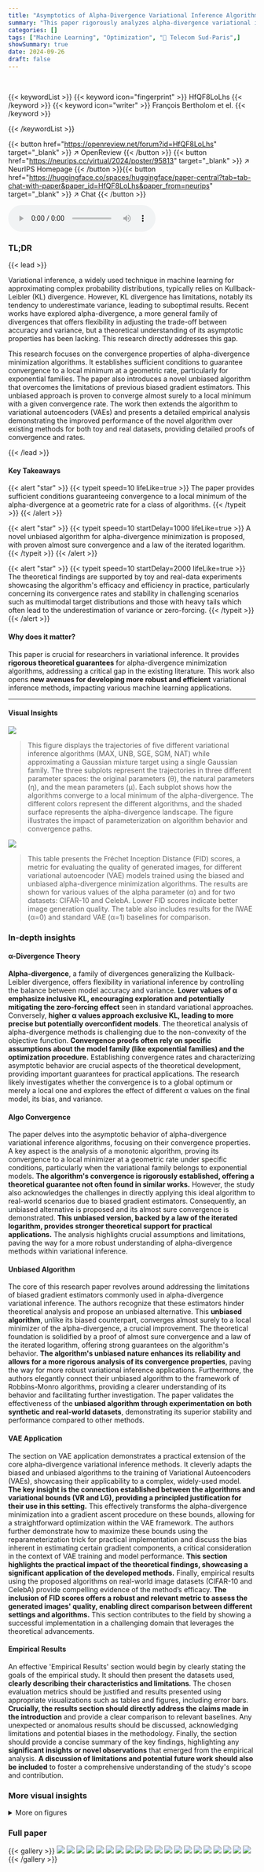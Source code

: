 ```yaml
---
title: "Asymptotics of Alpha-Divergence Variational Inference Algorithms with Exponential Families"
summary: "This paper rigorously analyzes alpha-divergence variational inference, proving its convergence and providing convergence rates, thereby advancing the theoretical foundations of this increasingly impor..."
categories: []
tags: ["Machine Learning", "Optimization", "🏢 Telecom Sud-Paris",]
showSummary: true
date: 2024-09-26
draft: false
---
```


<br>

{{< keywordList >}}
{{< keyword icon="fingerprint" >}} HfQF8LoLhs {{< /keyword >}}
{{< keyword icon="writer" >}} François Bertholom et el. {{< /keyword >}}
 
{{< /keywordList >}}

{{< button href="https://openreview.net/forum?id=HfQF8LoLhs" target="_blank" >}}
↗ OpenReview
{{< /button >}}
{{< button href="https://neurips.cc/virtual/2024/poster/95813" target="_blank" >}}
↗ NeurIPS Homepage
{{< /button >}}{{< button href="https://huggingface.co/spaces/huggingface/paper-central?tab=tab-chat-with-paper&paper_id=HfQF8LoLhs&paper_from=neurips" target="_blank" >}}
↗ Chat
{{< /button >}}



<audio controls>
    <source src="https://ai-paper-reviewer.com/HfQF8LoLhs/podcast.wav" type="audio/wav">
    Your browser does not support the audio element.
</audio>


### TL;DR


{{< lead >}}

Variational inference, a widely used technique in machine learning for approximating complex probability distributions, typically relies on Kullback-Leibler (KL) divergence.  However, KL divergence has limitations, notably its tendency to underestimate variance, leading to suboptimal results. Recent works have explored alpha-divergence, a more general family of divergences that offers flexibility in adjusting the trade-off between accuracy and variance, but a theoretical understanding of its asymptotic properties has been lacking. This research directly addresses this gap.

This research focuses on the convergence properties of alpha-divergence minimization algorithms.  It establishes sufficient conditions to guarantee convergence to a local minimum at a geometric rate, particularly for exponential families. The paper also introduces a novel unbiased algorithm that overcomes the limitations of previous biased gradient estimators.  This unbiased approach is proven to converge almost surely to a local minimum with a given convergence rate. The work then extends the algorithm to variational autoencoders (VAEs) and presents a detailed empirical analysis demonstrating the improved performance of the novel algorithm over existing methods for both toy and real datasets, providing detailed proofs of convergence and rates.

{{< /lead >}}


#### Key Takeaways

{{< alert "star" >}}
{{< typeit speed=10 lifeLike=true >}} The paper provides sufficient conditions guaranteeing convergence to a local minimum of the alpha-divergence at a geometric rate for a class of algorithms. {{< /typeit >}}
{{< /alert >}}

{{< alert "star" >}}
{{< typeit speed=10 startDelay=1000 lifeLike=true >}} A novel unbiased algorithm for alpha-divergence minimization is proposed, with proven almost sure convergence and a law of the iterated logarithm. {{< /typeit >}}
{{< /alert >}}

{{< alert "star" >}}
{{< typeit speed=10 startDelay=2000 lifeLike=true >}} The theoretical findings are supported by toy and real-data experiments showcasing the algorithm's efficacy and efficiency in practice, particularly concerning its convergence rates and stability in challenging scenarios such as multimodal target distributions and those with heavy tails which often lead to the underestimation of variance or zero-forcing. {{< /typeit >}}
{{< /alert >}}

#### Why does it matter?
This paper is crucial for researchers in variational inference.  It provides **rigorous theoretical guarantees** for alpha-divergence minimization algorithms, addressing a critical gap in the existing literature.  This work also opens **new avenues for developing more robust and efficient** variational inference methods, impacting various machine learning applications.

------
#### Visual Insights



![](https://ai-paper-reviewer.com/HfQF8LoLhs/figures_8_1.jpg)

> This figure displays the trajectories of five different variational inference algorithms (MAX, UNB, SGE, SGM, NAT) while approximating a Gaussian mixture target using a single Gaussian family.  The three subplots represent the trajectories in three different parameter spaces: the original parameters (θ), the natural parameters (η), and the mean parameters (μ). Each subplot shows how the algorithms converge to a local minimum of the alpha-divergence. The different colors represent the different algorithms, and the shaded surface represents the alpha-divergence landscape.  The figure illustrates the impact of parameterization on algorithm behavior and convergence paths.





![](https://ai-paper-reviewer.com/HfQF8LoLhs/tables_9_1.jpg)

> This table presents the Fréchet Inception Distance (FID) scores, a metric for evaluating the quality of generated images, for different variational autoencoder (VAE) models trained using the biased and unbiased alpha-divergence minimization algorithms. The results are shown for various values of the alpha parameter (α) and for two datasets: CIFAR-10 and CelebA. Lower FID scores indicate better image generation quality.  The table also includes results for the IWAE (α=0) and standard VAE (α=1) baselines for comparison.





### In-depth insights


#### α-Divergence Theory
**Alpha-divergence**, a family of divergences generalizing the Kullback-Leibler divergence, offers flexibility in variational inference by controlling the balance between model accuracy and variance.  **Lower values of α emphasize inclusive KL, encouraging exploration and potentially mitigating the zero-forcing effect** seen in standard variational approaches.  Conversely, **higher α values approach exclusive KL, leading to more precise but potentially overconfident models**. The theoretical analysis of alpha-divergence methods is challenging due to the non-convexity of the objective function.  **Convergence proofs often rely on specific assumptions about the model family (like exponential families) and the optimization procedure.** Establishing convergence rates and characterizing asymptotic behavior are crucial aspects of the theoretical development, providing important guarantees for practical applications. The research likely investigates whether the convergence is to a global optimum or merely a local one and explores the effect of different α values on the final model, its bias, and variance.

#### Algo Convergence
The paper delves into the asymptotic behavior of alpha-divergence variational inference algorithms, focusing on their convergence properties.  A key aspect is the analysis of a monotonic algorithm, proving its convergence to a local minimizer at a geometric rate under specific conditions, particularly when the variational family belongs to exponential models.  **The algorithm's convergence is rigorously established, offering a theoretical guarantee not often found in similar works.** However, the study also acknowledges the challenges in directly applying this ideal algorithm to real-world scenarios due to biased gradient estimators. Consequently, an unbiased alternative is proposed and its almost sure convergence is demonstrated.  **This unbiased version, backed by a law of the iterated logarithm, provides stronger theoretical support for practical applications.**  The analysis highlights crucial assumptions and limitations, paving the way for a more robust understanding of alpha-divergence methods within variational inference.

#### Unbiased Algorithm
The core of this research paper revolves around addressing the limitations of biased gradient estimators commonly used in alpha-divergence variational inference.  The authors recognize that these estimators hinder theoretical analysis and propose an unbiased alternative. This **unbiased algorithm**, unlike its biased counterpart, converges almost surely to a local minimizer of the alpha-divergence, a crucial improvement.  The theoretical foundation is solidified by a proof of almost sure convergence and a law of the iterated logarithm, offering strong guarantees on the algorithm's behavior.  **The algorithm's unbiased nature enhances its reliability and allows for a more rigorous analysis of its convergence properties**, paving the way for more robust variational inference applications.  Furthermore,  the authors elegantly connect their unbiased algorithm to the framework of Robbins-Monro algorithms, providing a clearer understanding of its behavior and facilitating further investigation.  The paper validates the effectiveness of the **unbiased algorithm through experimentation on both synthetic and real-world datasets**, demonstrating its superior stability and performance compared to other methods.

#### VAE Application
The section on VAE application demonstrates a practical extension of the core alpha-divergence variational inference methods.  It cleverly adapts the biased and unbiased algorithms to the training of Variational Autoencoders (VAEs), showcasing their applicability to a complex, widely-used model.  **The key insight is the connection established between the algorithms and variational bounds (VR and LG), providing a principled justification for their use in this setting.** This effectively transforms the alpha-divergence minimization into a gradient ascent procedure on these bounds, allowing for a straightforward optimization within the VAE framework.  The authors further demonstrate how to maximize these bounds using the reparameterization trick for practical implementation and discuss the bias inherent in estimating certain gradient components, a critical consideration in the context of VAE training and model performance.  **This section highlights the practical impact of the theoretical findings, showcasing a significant application of the developed methods.** Finally, empirical results using the proposed algorithms on real-world image datasets (CIFAR-10 and CelebA) provide compelling evidence of the method’s efficacy.  **The inclusion of FID scores offers a robust and relevant metric to assess the generated images' quality, enabling direct comparison between different settings and algorithms.** This section contributes to the field by showing a successful implementation in a challenging domain that leverages the theoretical advancements.

#### Empirical Results
An effective 'Empirical Results' section would begin by clearly stating the goals of the empirical study.  It should then present the datasets used, **clearly describing their characteristics and limitations**. The chosen evaluation metrics should be justified and results presented using appropriate visualizations such as tables and figures, including error bars. **Crucially, the results section should directly address the claims made in the introduction** and provide a clear comparison to relevant baselines.  Any unexpected or anomalous results should be discussed, acknowledging limitations and potential biases in the methodology.  Finally, the section should provide a concise summary of the key findings, highlighting any **significant insights or novel observations** that emerged from the empirical analysis.  **A discussion of limitations and potential future work should also be included** to foster a comprehensive understanding of the study's scope and contribution.


### More visual insights

<details>
<summary>More on figures
</summary>


![](https://ai-paper-reviewer.com/HfQF8LoLhs/figures_9_1.jpg)

> This figure visualizes the performance of five different variational inference algorithms (MAX, UNB, SGE, SGM, NAT) in approximating a Gaussian mixture distribution using a Gaussian variational family.  The trajectories of each algorithm's parameters (mean and variance) are plotted across iterations, showcasing their convergence behavior toward a local minimum of the alpha-divergence. The three subplots represent different parameterizations (Gaussian mixture parameters, Gaussian family parameters using natural parameters η, and Gaussian family parameters using mean parameters μ). The figure highlights the different convergence behaviors of the algorithms under different parameterizations and loss landscapes, with MAX and UNB demonstrating more direct paths towards local minima compared to the other algorithms, which exhibit more erratic trajectories due to unfavorable landscapes. 


![](https://ai-paper-reviewer.com/HfQF8LoLhs/figures_19_1.jpg)

> This figure compares the performance of five different algorithms (MAX, UNB, SGE, SGM, NAT) in approximating a Gaussian mixture using a Gaussian family. Each algorithm's trajectory in the parameter space is shown for both parameterizations (η and μ). The alpha-divergence (a=0.5) is used as the objective function. The figure highlights the different convergence behaviors and paths toward a local minimum of the alpha-divergence for each algorithm.  The variations in trajectories reflect the algorithms' sensitivity to the loss landscape and the chosen parameterization.


![](https://ai-paper-reviewer.com/HfQF8LoLhs/figures_19_2.jpg)

> This figure visualizes the trajectories of five different variational inference algorithms (MAX, UNB, SGE, SGM, NAT) while approximating a Gaussian mixture using a Gaussian family.  Each algorithm's path through the parameter space is shown for three different parameterizations (par. 0, par. η, par. μ), providing a visual comparison of their convergence behavior. The alpha-divergence (with α=0.5) is used as the optimization criterion. The different trajectories highlight the impact of algorithm choice and parameterization on convergence speed and final result.


</details>






### Full paper

{{< gallery >}}
<img src="https://ai-paper-reviewer.com/HfQF8LoLhs/1.png" class="grid-w50 md:grid-w33 xl:grid-w25" />
<img src="https://ai-paper-reviewer.com/HfQF8LoLhs/2.png" class="grid-w50 md:grid-w33 xl:grid-w25" />
<img src="https://ai-paper-reviewer.com/HfQF8LoLhs/3.png" class="grid-w50 md:grid-w33 xl:grid-w25" />
<img src="https://ai-paper-reviewer.com/HfQF8LoLhs/4.png" class="grid-w50 md:grid-w33 xl:grid-w25" />
<img src="https://ai-paper-reviewer.com/HfQF8LoLhs/5.png" class="grid-w50 md:grid-w33 xl:grid-w25" />
<img src="https://ai-paper-reviewer.com/HfQF8LoLhs/6.png" class="grid-w50 md:grid-w33 xl:grid-w25" />
<img src="https://ai-paper-reviewer.com/HfQF8LoLhs/7.png" class="grid-w50 md:grid-w33 xl:grid-w25" />
<img src="https://ai-paper-reviewer.com/HfQF8LoLhs/8.png" class="grid-w50 md:grid-w33 xl:grid-w25" />
<img src="https://ai-paper-reviewer.com/HfQF8LoLhs/9.png" class="grid-w50 md:grid-w33 xl:grid-w25" />
<img src="https://ai-paper-reviewer.com/HfQF8LoLhs/10.png" class="grid-w50 md:grid-w33 xl:grid-w25" />
<img src="https://ai-paper-reviewer.com/HfQF8LoLhs/11.png" class="grid-w50 md:grid-w33 xl:grid-w25" />
<img src="https://ai-paper-reviewer.com/HfQF8LoLhs/12.png" class="grid-w50 md:grid-w33 xl:grid-w25" />
<img src="https://ai-paper-reviewer.com/HfQF8LoLhs/13.png" class="grid-w50 md:grid-w33 xl:grid-w25" />
<img src="https://ai-paper-reviewer.com/HfQF8LoLhs/14.png" class="grid-w50 md:grid-w33 xl:grid-w25" />
<img src="https://ai-paper-reviewer.com/HfQF8LoLhs/15.png" class="grid-w50 md:grid-w33 xl:grid-w25" />
<img src="https://ai-paper-reviewer.com/HfQF8LoLhs/16.png" class="grid-w50 md:grid-w33 xl:grid-w25" />
<img src="https://ai-paper-reviewer.com/HfQF8LoLhs/17.png" class="grid-w50 md:grid-w33 xl:grid-w25" />
<img src="https://ai-paper-reviewer.com/HfQF8LoLhs/18.png" class="grid-w50 md:grid-w33 xl:grid-w25" />
<img src="https://ai-paper-reviewer.com/HfQF8LoLhs/19.png" class="grid-w50 md:grid-w33 xl:grid-w25" />
<img src="https://ai-paper-reviewer.com/HfQF8LoLhs/20.png" class="grid-w50 md:grid-w33 xl:grid-w25" />
{{< /gallery >}}